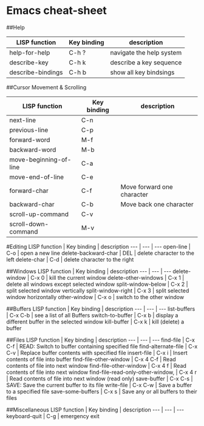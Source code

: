# Emacs cheat-sheet


##Help

LISP function | Key binding | description
--- | --- | ---
help-for-help | C-h ? | navigate the help system
describe-key | C-h k | describe a key sequence
describe-bindings | C-h b | show all key bindsings



##Cursor Movement & Scrolling

LISP function | Key binding | description
--- | --- | ---
next-line | C-n |
previous-line | C-p |
forward-word | M-f |
backward-word | M-b |
move-beginning-of-line | C-a
move-end-of-line | C-e
forward-char | C-f | Move forward one character
backward-char | C-b | Move back one character
scroll-up-command | C-v |
scroll-down-command | M-v |


#Editing
LISP function | Key binding | description
--- | --- | ---
open-line | C-o | open a new line
delete-backward-char | DEL | delete character to the left
delete-char | C-d | delete character to the right


##Windows
LISP function | Key binding | description
--- | --- | ---
delete-window | C-x 0 | kill the current window
delete-other-windows | C-x 1 | delete all windows except selected window
split-window-below | C-x 2 | split selected window vertically
split-window-right | C-x 3 | split selected window horizontally
other-window | C-x o | switch to the other window


##Buffers
LISP function | Key binding | description
--- | --- | ---
list-buffers | C-x C-b | see a list of all Buffers
switch-to-buffer | C-x b | display a different buffer in the selected window
kill-buffer | C-x k | kill (delete) a buffer


##Files
LISP function | Key binding | description
--- | --- | ---
find-file | C-x C-f | READ: Switch to buffer containing specified file
find-alternate-file | C-x C-v | Replace buffer contents with specified file
insert-file | C-x i | Insert contents of file into buffer
find-file-other-window | C-x 4 C-f | Read contents of file into next window
find-file-other-window | C-x 4 f | Read contents of file into next window
find-file-read-only-other-window, | C-x 4 r | Read contents of file into next window (read only)
save-buffer | C-x C-s | SAVE: Save the current buffer to its file
write-file | C-x C-w | Save a buffer to a specified file
save-some-buffers | C-x s | Save any or all buffers to their files



##Miscellaneous
LISP function | Key binding | description
--- | --- | ---
keyboard-quit | C-g | emergency exit
